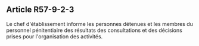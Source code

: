 Article R57-9-2-3
----
Le chef d'établissement informe les personnes détenues et les membres du
personnel pénitentiaire des résultats des consultations et des décisions prises
pour l'organisation des activités.
